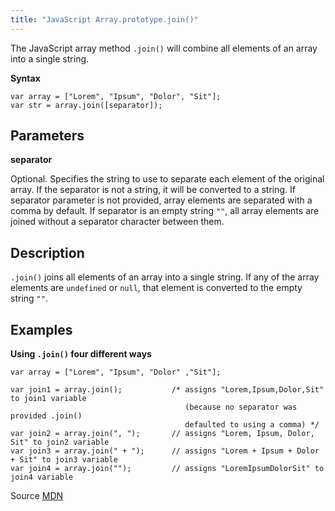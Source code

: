 ```yaml
---
title: "JavaScript Array.prototype.join()"
---
```


The JavaScript array method `.join()` will combine all elements of an array into a single string.

**Syntax**

    var array = ["Lorem", "Ipsum", "Dolor", "Sit"];
    var str = array.join([separator]);

## Parameters

**separator**

Optional. Specifies the string to use to separate each element of the original array. If the separator is not a string, it will be converted to a string. If separator parameter is not provided, array elements are separated with a comma by default. If separator is an empty string `""`, all array elements are joined without a separator character between them.

## Description

`.join()` joins all elements of an array into a single string. If any of the array elements are `undefined` or `null`, that element is converted to the empty string `""`.

## Examples

**Using `.join()` four different ways**

    var array = ["Lorem", "Ipsum", "Dolor" ,"Sit"];

    var join1 = array.join();           /* assigns "Lorem,Ipsum,Dolor,Sit" to join1 variable
                                           (because no separator was provided .join()
                                           defaulted to using a comma) */
    var join2 = array.join(", ");       // assigns "Lorem, Ipsum, Dolor, Sit" to join2 variable
    var join3 = array.join(" + ");      // assigns "Lorem + Ipsum + Dolor + Sit" to join3 variable
    var join4 = array.join("");         // assigns "LoremIpsumDolorSit" to join4 variable

Source [MDN](https://developer.mozilla.org/en-US/docs/Web/JavaScript/Reference/Global_Objects/Array/join)
